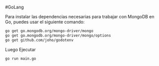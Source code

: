 #GoLang

Para instalar las dependencias necesarias para trabajar con MongoDB en Go, puedes usar el siguiente comando:
```bash
go get go.mongodb.org/mongo-driver/mongo
go get go.mongodb.org/mongo-driver/mongo/options
go get github.com/joho/godotenv
```

Luego Ejecutar
```bash
go run main.go
```